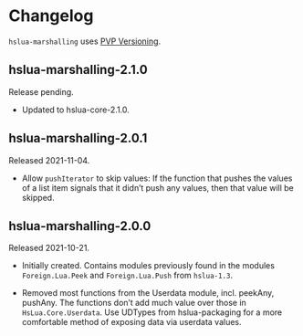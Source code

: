 # Changelog

`hslua-marshalling` uses [PVP Versioning][].

## hslua-marshalling-2.1.0

Release pending.

-   Updated to hslua-core-2.1.0.

## hslua-marshalling-2.0.1

Released 2021-11-04.

-   Allow `pushIterator` to skip values: If the function that
    pushes the values of a list item signals that it didn’t push
    any values, then that value will be skipped.

## hslua-marshalling-2.0.0

Released 2021-10-21.

-   Initially created. Contains modules previously found in the
    modules `Foreign.Lua.Peek` and `Foreign.Lua.Push` from
    `hslua-1.3`.

-   Removed most functions from the Userdata module,
    incl. peekAny, pushAny. The functions don’t add much value
    over those in `HsLua.Core.Userdata`. Use UDTypes from
    hslua-packaging for a more comfortable method of exposing data
    via userdata values.

  [PVP Versioning]: https://pvp.haskell.org

